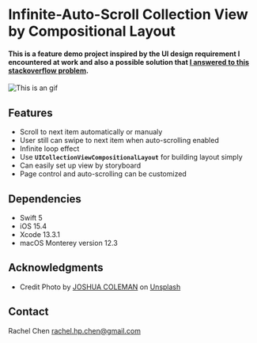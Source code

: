 # Infinite-Auto-Scroll Collection View by Compositional Layout
#### This is a feature demo project inspired by the UI design requirement I encountered at work and also a possible solution that [I answered to this stackoverflow problem](https://stackoverflow.com/questions/69189323/how-to-auto-scroll-with-compositional-collection-view/72269055#72269055).

![This is an gif](https://github.com/rachelpeichen/rachelpeichen-infiniteAutoScrollCompositionalLayout/blob/main/Demo.gif)

## Features

- Scroll to next item automatically or manualy
- User still can swipe to next item when auto-scrolling enabled
- Infinite loop effect
- Use **`UICollectionViewCompositionalLayout`** for building layout simply
- Can easily set up view by storyboard
- Page control and auto-scrolling can be customized

## Dependencies

* Swift 5
* iOS 15.4
* Xcode 13.3.1
* macOS Monterey version 12.3

## Acknowledgments
* Credit Photo by [JOSHUA COLEMAN](https://unsplash.com/@joshstyle?utm_source=unsplash&utm_medium=referral&utm_content=creditCopyText) on [Unsplash](https://unsplash.com/backgrounds/colors?utm_source=unsplash&utm_medium=referral&utm_content=creditCopyText)

## Contact
Rachel Chen rachel.hp.chen@gmail.com
